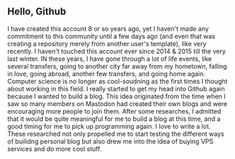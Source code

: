 ## Hello, Github
I have created this account 8 or so years ago, yet I haven't made any commitment to this community until a few days ago (and even that was creating a repository merely from another user's template), like very recently. 
I haven't touched this account ever since 2014 & 2015 till the very last winter. 
IN these years, I have gone through a lot of life events, like several transfers, going to another city far away from my hometown, falling in love, going abroad, another few transfers, and going home again. Computer science is no longer as cool-soudning as the first times I thought about working in this field. 
I really started to get my head into Github again because I wanted to build a blog. This idea originated from the time when I saw so many members on Mastodon had created their own blogs and were encouraging more people to join them. 
After some researches, I admitted that it would be quite meaningful for me to build a blog at this time, and a good timing for me to pick up programming again. I love to write a lot. These researched not only propelled me to start testing the different ways of builidng personal blog but also drew me into the idea of buying VPS services and do more cool stuff. 

